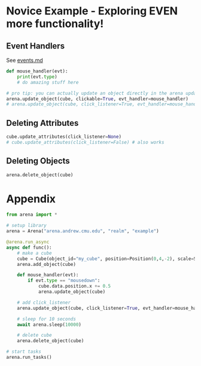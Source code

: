 # Novice Example - Exploring EVEN more functionality!

## Event Handlers
See [events.md](events.md)
```python
def mouse_handler(evt):
    print(evt.type)
    # do amazing stuff here

# pro tip: you can actually update an object directly in the arena update_object function
arena.update_object(cube, clickable=True, evt_handler=mouse_handler)
# arena.update_object(cube, click_listener=True, evt_handler=mouse_handler) # also works
```

## Deleting Attributes
```python
cube.update_attributes(click_listener=None)
# cube.update_attributes(click_listener=False) # also works
```

## Deleting Objects
```python
arena.delete_object(cube)
```

# Appendix
```python
from arena import *

# setup library
arena = Arena("arena.andrew.cmu.edu", "realm", "example")

@arena.run_async
async def func():
    # make a cube
    cube = Cube(object_id="my_cube", position=Position(0,4,-2), scale=Scale(2,2,2))
    arena.add_object(cube)

    def mouse_handler(evt):
        if evt.type == "mousedown":
            cube.data.position.x += 0.5
            arena.update_object(cube)

    # add click_listener
    arena.update_object(cube, click_listener=True, evt_handler=mouse_handler)

    # sleep for 10 seconds
    await arena.sleep(10000)

    # delete cube
    arena.delete_object(cube)

# start tasks
arena.run_tasks()
```

